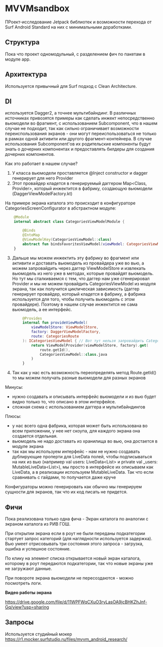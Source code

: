 # MVVMsandbox

ПРоект-исследование Jetpack библиотек и возможности перехода от Surf Android Standard на них с минимальными доработками.

## Структура
Пока что проект одномодульный, с разделением фич по пакетам в модуле app. 

## Архитектура

Используется привычный для Surf подход с Clean Architecture.

## DI

используется Dagger2, а точнее мультибайндинг.
В различных источниках привозятся примеры как сделать инжект непосредственно вьюмодели во фрагмент, с использованием Subcomponent, что в нашем случае не подходит, так как сильно ограничивает возможности переиспользования экранов - они могут переиспользоваться не только в рамках одной активити или другого фрагмент-контейнера. В случае использования Subcomponent'ов их родительские компоненты будут знать о дочерних компонентах и предоставлять билдеры для создания дочерних компонентов. 

Как это работает в нашем случае?
1. У класса вьюмодели проставляется @Inject constructor и dagger генерирует для него Provider<out ViewModel>
2. Этот провайдер кладется в генерируемый даггером Map<Class<out ViewModel>, Provider<ViewModel>>, который инжектится в фабрику, создающую вьюмодели (DaggerViewModelFactory.kt)

На примере экрана каталога это происходит в конфигураторе CategoriesScreenConfigurator в абстрактном модуле:
```kotlin
    @Module
    internal abstract class CategoriesViewModelModule {

        @Binds
        @IntoMap
        @ViewModelKey(CategoriesViewModel::class)
        abstract fun bindsFavoritesViewModel(viewModel: CategoriesViewModel): ViewModel
    }
```
3. Дальше мы можем инжектить эту фабрику во фрагмент или активити и доставать вьюмодель из провайдера уже во вью, а можем запровайдить через даггер ViewModelStore и извлекать вьюмодель из него уже в методах, которые провайдят вьюмодель. Но тут мы сталкиваемся с тем, что даггер нам уже сгенерировал Provider<CategoriesViewModel> и мы не можем провайдить CategoriesViewModel из модуля экрана, так как получится циклическая зависимость (даггер генерирует провайдер, который кладется в фабрику, а фабрика используется для того, чтобы получить вьюмодель с этом провайдере). Поэтому в нашем случае инжектится не сама вьюмодель, а ее интерфейс. 

```kotlin
        @Provides
        internal fun provideViewModel(
            viewModelStore: ViewModelStore,
            factory: DaggerViewModelFactory,
            route: CategoriesRoute
        ): ICategoriesViewModel { // Вот тут нельзя запровайдить CategoriesViewModel из-за возникновения цикла
            return ViewModelProvider(viewModelStore, factory).get(
                route.getId(),
                CategoriesViewModel::class.java
            )
        }
```

4. Так как у нас есть возможность переопределять метод Route.getId() то мы можем получать разные вьюмодели для разных экранов

Минусы: 
- нужно создавать и описывать интерфейс вьюмодели и из вью будет видно только то, что описано в этом интерфейсе.
- сложная схема с использованием даггера и мультибайндингов

Плюсы:
+ у нас всего одна фабрика, которая может быть использована во всем приложении, у нее нет скоупа, для каждого экрана она создается отдельная.
+ вьюмодель не надо доставать из хранилища во вью, она достается в модуле экрана
+ так как мы используем интерфейс - нам не нужно создавать дублирующие проперти для LiveData полей, чтобы подписываться на них из вью (например val users: LiveData<List<User>> и private val _users: MutableLiveData<List<User>>), мы просто в интерфейсе их описываем как LiveData, а в реализации используем MutableLiveData. Так что если сравнивать с гайдами, то получается даже круче

Конфигураторы можно генерировать как обычно мы генерируем сущности для экранов, так что их код писать не придется. 

## Фичи

Пока реализована только одна фича - Экран каталога по аналогии с экраном каталога из РИВ ГОШ.

При открытии экрана если в роут не были переданы подкатегории стартует запрос категорий (для наглядности используется задержка). Вью умеет отрисовывать три состояния этого запроса - загрузка, ошибка и успешное состояние.

По клику на элемент списка открывается новый экран каталога, которому в роут передаются подкатегории, так что новые экраны уже не загружают данные. 

При повороте экрана вьюмодели не пересоздаются - можно посмотреть логи.

**Видео работы экрана**

https://drive.google.com/file/d/11WPFWqCXuO3ryLasOA9jcBHKZhJnf-Gq/view?usp=sharing

## Запросы
Используется студийный мокер
https://r1.mocker.surfstudio.ru/files/mvvm_android_research/
